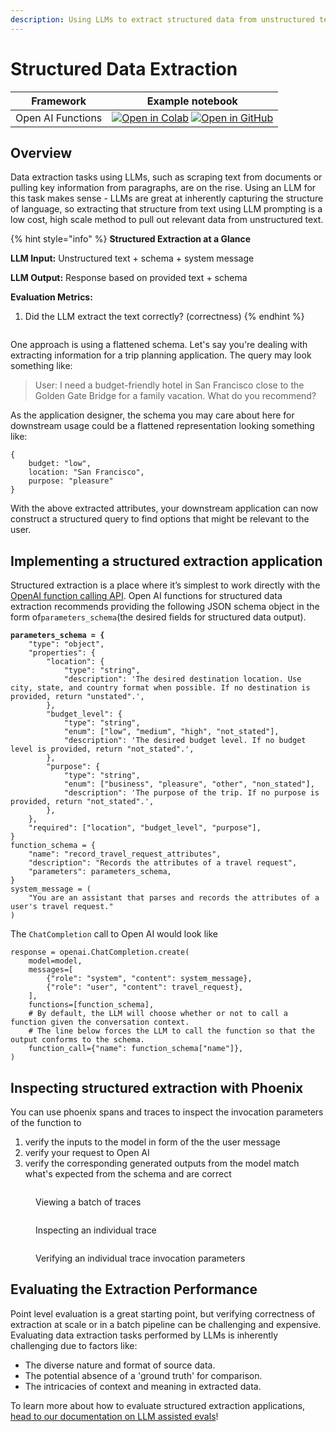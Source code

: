 ```yaml
---
description: Using LLMs to extract structured data from unstructured text
---
```


# Structured Data Extraction

| Framework         | Example notebook                                                                                                                                                                                                                                                                                                                                                                                                                                                                                                                          |
| ----------------- | ----------------------------------------------------------------------------------------------------------------------------------------------------------------------------------------------------------------------------------------------------------------------------------------------------------------------------------------------------------------------------------------------------------------------------------------------------------------------------------------------------------------------------------------- |
| Open AI Functions | [![Open in Colab](https://img.shields.io/static/v1?message=Open%20in%20Colab\&logo=googlecolab\&labelColor=grey\&color=blue\&logoColor=orange\&label=%20)](https://colab.research.google.com/github/Arize-ai/phoenix/blob/main/tutorials/tracing/openai\_tracing\_tutorial.ipynb) [![Open in GitHub](https://img.shields.io/static/v1?message=Open%20in%20GitHub\&logo=github\&labelColor=grey\&color=blue\&logoColor=white\&label=%20)](https://github.com/Arize-ai/phoenix/blob/main/tutorials/tracing/openai\_tracing\_tutorial.ipynb) |

## Overview

Data extraction tasks using LLMs, such as scraping text from documents or pulling key information from paragraphs, are on the rise. Using an LLM for this task makes sense - LLMs are great at inherently capturing the structure of language, so extracting that structure from text using LLM prompting is a low cost, high scale method to pull out relevant data from unstructured text.&#x20;

{% hint style="info" %}
**Structured Extraction at a Glance**

**LLM Input:** Unstructured text + schema + system message

**LLM Output:** Response based on provided text + schema

**Evaluation Metrics:**

1. Did the LLM extract the text correctly? (correctness)
{% endhint %}

<figure><img src="../../.gitbook/assets/Screenshot 2023-10-13 at 5.10.42 PM.png" alt=""><figcaption></figcaption></figure>

One approach is using a flattened schema. Let's say you're dealing with extracting information for a trip planning application. The query may look something like:

> User: I need a budget-friendly hotel in San Francisco close to the Golden Gate Bridge for a family vacation. What do you recommend?

As the application designer, the schema you may care about here for downstream usage could be a flattened representation looking something like:

```
{
    budget: "low",
    location: "San Francisco",
    purpose: "pleasure"
}
```

With the above extracted attributes, your downstream application can now construct a structured query to find options that might be relevant to the user.

## Implementing a structured extraction application

Structured extraction is a place where it’s simplest to work directly with the [OpenAI function calling API](https://openai.com/blog/function-calling-and-other-api-updates). Open AI functions for structured data extraction recommends providing the following JSON schema object in the form of`parameters_schema`(the desired fields for structured data output).

<pre class="language-json"><code class="lang-json"><strong>parameters_schema = {
</strong>    "type": "object",
    "properties": {
        "location": {
            "type": "string",
            "description": 'The desired destination location. Use city, state, and country format when possible. If no destination is provided, return "unstated".',
        },
        "budget_level": {
            "type": "string",
            "enum": ["low", "medium", "high", "not_stated"],
            "description": 'The desired budget level. If no budget level is provided, return "not_stated".',
        },
        "purpose": {
            "type": "string",
            "enum": ["business", "pleasure", "other", "non_stated"],
            "description": 'The purpose of the trip. If no purpose is provided, return "not_stated".',
        },
    },
    "required": ["location", "budget_level", "purpose"],
}
function_schema = {
    "name": "record_travel_request_attributes",
    "description": "Records the attributes of a travel request",
    "parameters": parameters_schema,
}
system_message = (
    "You are an assistant that parses and records the attributes of a user's travel request."
)
</code></pre>

The `ChatCompletion` call to Open AI would look like

```
response = openai.ChatCompletion.create(
    model=model,
    messages=[
        {"role": "system", "content": system_message},
        {"role": "user", "content": travel_request},
    ],
    functions=[function_schema],
    # By default, the LLM will choose whether or not to call a function given the conversation context.
    # The line below forces the LLM to call the function so that the output conforms to the schema.
    function_call={"name": function_schema["name"]},
)
```

## Inspecting structured extraction with Phoenix

You can use phoenix spans and traces to inspect the invocation parameters of the function to&#x20;

1. verify the inputs to the model in form of the the user message
2. verify your request to Open AI&#x20;
3. verify the corresponding generated outputs from the model match what's expected from the schema and are correct

<figure><img src="../../.gitbook/assets/Screenshot 2023-10-13 at 5.39.53 PM.png" alt=""><figcaption><p>Viewing a batch of traces</p></figcaption></figure>

<figure><img src="../../.gitbook/assets/Screenshot 2023-10-13 at 5.40.31 PM.png" alt=""><figcaption><p>Inspecting an individual trace</p></figcaption></figure>

<figure><img src="../../.gitbook/assets/Screenshot 2023-10-13 at 5.40.56 PM (1).png" alt=""><figcaption><p>Verifying an individual trace invocation parameters</p></figcaption></figure>

## Evaluating the Extraction Performance

Point level evaluation is a great starting point, but verifying correctness of extraction at scale or in a batch pipeline can be challenging and expensive. Evaluating data extraction tasks performed by LLMs is inherently challenging due to factors like:

* The diverse nature and format of source data.
* The potential absence of a 'ground truth' for comparison.
* The intricacies of context and meaning in extracted data.

To learn more about how to evaluate structured extraction applications, [head to our documentation on LLM assisted evals](https://arize.com/blog-course/llm-evaluation-the-definitive-guide/)!
